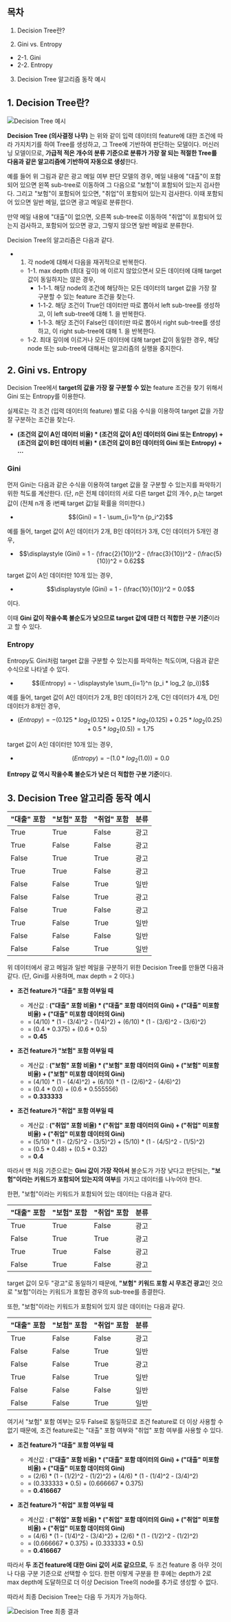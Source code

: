 ## 목차
1. Decision Tree란?

2. Gini vs. Entropy
* 2-1. Gini
* 2-2. Entropy

3. Decision Tree 알고리즘 동작 예시

## 1. Decision Tree란?

![Decision Tree 예시](./images/Decision_Tree_1.PNG)

**Decision Tree (의사결정 나무)** 는 위와 같이 입력 데이터의 feature에 대한 조건에 따라 가지치기를 하여 Tree를 생성하고, 그 Tree에 기반하여 판단하는 모델이다. 머신러닝 모델이므로, **가급적 적은 개수의 분류 기준으로 분류가 가장 잘 되는 적절한 Tree를 다음과 같은 알고리즘에 기반하여 자동으로 생성**한다.

예를 들어 위 그림과 같은 광고 메일 여부 판단 모델의 경우, 메일 내용에 "대출"이 포함되어 있으면 왼쪽 sub-tree로 이동하여 그 다음으로 "보험"이 포함되어 있는지 검사한다. 그리고 "보험"이 포함되어 있으면, "취업"이 포함되어 있는지 검사한다. 이때 포함되어 있으면 일반 메일, 없으면 광고 메일로 분류한다.

만약 메일 내용에 "대출"이 없으면, 오른쪽 sub-tree로 이동하여 "취업"이 포함되어 있는지 검사하고, 포함되어 있으면 광고, 그렇지 않으면 일반 메일로 분류한다.

Decision Tree의 알고리즘은 다음과 같다.

* 1. 각 node에 대해서 다음을 재귀적으로 반복한다.
  * 1-1. max depth (최대 깊이) 에 이르지 않았으면서 모든 데이터에 대해 target 값이 동일하지는 않은 경우,
    * 1-1-1. 해당 node의 조건에 해당하는 모든 데이터의 target 값을 가장 잘 구분할 수 있는 feature 조건을 찾는다.
    * 1-1-2. 해당 조건이 True인 데이터만 따로 뽑아서 left sub-tree를 생성하고, 이 left sub-tree에 대해 1. 을 반복한다.
    * 1-1-3. 해당 조건이 False인 데이터만 따로 뽑아서 right sub-tree를 생성하고, 이 right sub-tree에 대해 1. 을 반복한다.
  * 1-2. 최대 깊이에 이르거나 모든 데이터에 대해 target 값이 동일한 경우, 해당 node 또는 sub-tree에 대해서는 알고리즘의 실행을 중지한다.

## 2. Gini vs. Entropy
Decision Tree에서 **target의 값을 가장 잘 구분할 수 있는** feature 조건을 찾기 위해서 Gini 또는 Entropy를 이용한다.

실제로는 각 조건 (입력 데이터의 feature) 별로 다음 수식을 이용하여 target 값을 가장 잘 구분하는 조건을 찾는다.
* **(조건의 값이 A인 데이터 비율) * (조건의 값이 A인 데이터의 Gini 또는 Entropy) + (조건의 값이 B인 데이터 비율) * (조건의 값이 B인 데이터의 Gini 또는 Entropy) + ...**

### Gini
먼저 Gini는 다음과 같은 수식을 이용하여 target 값을 잘 구분할 수 있는지를 파악하기 위한 척도를 계산한다. (단, $n$은 전체 데이터의 서로 다른 target 값의 개수, $p_i$는 target 값이 (전체 n개 중 i번째 target 값)일 확률을 의미한다.)
* $$(Gini) = 1 - \sum_{i=1}^n {p_i^2}$$

예를 들어, target 값이 A인 데이터가 2개, B인 데이터가 3개, C인 데이터가 5개인 경우,
* $$\displaystyle (Gini) = 1 - (\frac{2}{10})^2 - (\frac{3}{10})^2 - (\frac{5}{10})^2 = 0.62$$

target 값이 A인 데이터만 10개 있는 경우,
* $$\displaystyle (Gini) = 1 - (\frac{10}{10})^2 = 0.0$$

이다.

이때 **Gini 값이 작을수록 불순도가 낮으므로 target 값에 대한 더 적합한 구분 기준**이라고 할 수 있다.

### Entropy
Entropy도 Gini처럼 target 값을 구분할 수 있는지를 파악하는 척도이며, 다음과 같은 수식으로 나타낼 수 있다.
* $$(Entropy) = - \displaystyle \sum_{i=1}^n (p_i * log_2 (p_i))$$

예를 들어, target 값이 A인 데이터가 2개, B인 데이터가 2개, C인 데이터가 4개, D인 데이터가 8개인 경우,
* $$\displaystyle (Entropy) = - (0.125 * log_2 (0.125) + 0.125 * log_2 (0.125) + 0.25 * log_2 (0.25) + 0.5 * log_2 (0.5)) = 1.75$$

target 값이 A인 데이터만 10개 있는 경우,
* $$\displaystyle (Entropy) = - (1.0 * log_2 (1.0)) = 0.0$$

**Entropy 값 역시 작을수록 불순도가 낮은 더 적합한 구분 기준**이다.

## 3. Decision Tree 알고리즘 동작 예시

|"대출" 포함|"보험" 포함|"취업" 포함|분류|
|---|---|---|---|
|True|True|False|광고|
|True|False|False|광고|
|False|True|True|광고|
|True|True|False|광고|
|False|False|True|일반|
|False|False|True|광고|
|False|True|False|광고|
|True|False|True|일반|
|False|False|False|일반|
|False|False|True|일반|

위 데이터에서 광고 메일과 일반 메일을 구분하기 위한 Decision Tree를 만들면 다음과 같다. (단, Gini를 사용하며, max depth = 2 이다.)

* **조건 feature가 "대출" 포함 여부일 때**
  * 계산값 : **("대출" 포함 비율) * ("대출" 포함 데이터의 Gini) + ("대출" 미포함 비율) + ("대출" 미포함 데이터의 Gini)**
  * = (4/10) * (1 - (3/4)^2 - (1/4)^2) + (6/10) * (1 - (3/6)^2 - (3/6)^2)
  * = (0.4 * 0.375) + (0.6 * 0.5)
  * = **0.45**

* **조건 feature가 "보험" 포함 여부일 때**
  * 계산값 : **("보험" 포함 비율) * ("보험" 포함 데이터의 Gini) + ("보험" 미포함 비율) + ("보험" 미포함 데이터의 Gini)**
  * = (4/10) * (1 - (4/4)^2) + (6/10) * (1 - (2/6)^2 - (4/6)^2)
  * = (0.4 * 0.0) + (0.6 * 0.555556)
  * = **0.333333**

* **조건 feature가 "취업" 포함 여부일 때**
  * 계산값 : **("취업" 포함 비율) * ("취업" 포함 데이터의 Gini) + ("취업" 미포함 비율) + ("취업" 미포함 데이터의 Gini)**
  * = (5/10) * (1 - (2/5)^2 - (3/5)^2) + (5/10) * (1 - (4/5)^2 - (1/5)^2)
  * = (0.5 * 0.48) + (0.5 * 0.32)
  * = **0.4**

따라서 맨 처음 기준으로는 **Gini 값이 가장 작아서** 불순도가 가장 낮다고 판단되는, **"보험"이라는 키워드가 포함되어 있는지의 여부**를 가지고 데이터를 나누어야 한다.

한편, "보험"이라는 키워드가 포함되어 있는 데이터는 다음과 같다.

|"대출" 포함|"보험" 포함|"취업" 포함|분류|
|---|---|---|---|
|True|True|False|광고|
|False|True|True|광고|
|True|True|False|광고|
|False|True|False|광고|

target 값이 모두 "광고"로 동일하기 때문에, **"보험" 키워드 포함 시 무조건 광고**인 것으로 "보험"이라는 키워드가 포함된 경우의 sub-tree를 종결한다.

또한, "보험"이라는 키워드가 포함되어 있지 않은 데이터는 다음과 같다.

|"대출" 포함|"보험" 포함|"취업" 포함|분류|
|---|---|---|---|
|True|False|False|광고|
|False|False|True|일반|
|False|False|True|광고|
|True|False|True|일반|
|False|False|False|일반|
|False|False|True|일반|

여기서 "보험" 포함 여부는 모두 False로 동일하므로 조건 feature로 더 이상 사용할 수 없기 때문에, 조건 feature로는 "대출" 포함 여부와 "취업" 포함 여부를 사용할 수 있다.

* **조건 feature가 "대출" 포함 여부일 때**
  * 계산값 : **("대출" 포함 비율) * ("대출" 포함 데이터의 Gini) + ("대출" 미포함 비율) + ("대출" 미포함 데이터의 Gini)**
  * = (2/6) * (1 - (1/2)^2 - (1/2)^2) + (4/6) * (1 - (1/4)^2 - (3/4)^2)
  * = (0.333333 * 0.5) + (0.666667 * 0.375)
  * = **0.416667**

* **조건 feature가 "취업" 포함 여부일 때**
  * 계산값 : **("취업" 포함 비율) * ("취업" 포함 데이터의 Gini) + ("취업" 미포함 비율) + ("취업" 미포함 데이터의 Gini)**
  * = (4/6) * (1 - (1/4)^2 - (3/4)^2) + (2/6) * (1 - (1/2)^2 - (1/2)^2)
  * = (0.666667 * 0.375) + (0.333333 * 0.5)
  * = **0.416667**

따라서 **두 조건 feature에 대한 Gini 값이 서로 같으므로**, 두 조건 feature 중 아무 것이나 다음 구분 기준으로 선택할 수 있다. 한편 이렇게 구분을 한 후에는 depth가 2로 max depth에 도달하므로 더 이상 Decision Tree의 node를 추가로 생성할 수 없다.

따라서 최종 Decision Tree는 다음 두 가지가 가능하다.

![Decision Tree 최종 결과](./images/Decision_Tree_2.PNG)